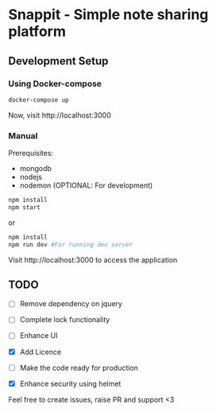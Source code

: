 # Snappit - Simple note sharing platform

## Development Setup

### Using Docker-compose

```bash
docker-compose up
```

Now, visit http://localhost:3000

### Manual

Prerequisites:
- mongodb
- nodejs
- nodemon (OPTIONAL: For development)

```bash
npm install
npm start
```

or

```bash
npm install
npm run dev #For running dev server
```

Visit http://localhost:3000 to access the application

## TODO
- [ ] Remove dependency on jquery
- [ ] Complete lock functionality
- [ ] Enhance UI
- [x] Add Licence
- [ ] Make the code ready for production
- [x] Enhance security using helmet


Feel free to create issues, raise PR and support <3
